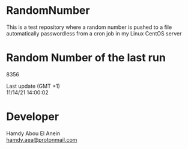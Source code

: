 # RandomNumber    
This is a test repository where a random number is pushed to a file automatically passwordless from a cron job in my Linux CentOS server    
# Random Number of the last run   
8356
      
Last update (GMT +1)    
11/14/21 14:00:02
# Developer    
Hamdy Abou El Anein   
hamdy.aea@protonmail.com
